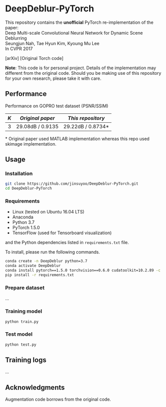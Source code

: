 # DeepDeblur-PyTorch

This repository contains the **unofficial** PyTorch re-implementation of the paper: \
Deep Multi-scale Convolutional Neural Network for Dynamic Scene Deblurring \
Seungjun Nah, Tae Hyun Kim, Kyoung Mu Lee \
In CVPR 2017

[arXiv] [Original Torch code]

**Note**: This code is for personal project. Details of the implementation may different from the original code. Should you be making use of this repository for your own research, please take it with care.

## Performance

Performance on GOPRO test dataset (PSNR/SSIM)

*K* | *Original paper* | *This repository* 
:---: | :---: | :---: |
3 | 29.08dB / 0.9135 | 29.22dB / 0.8734*

\* Original paper used MATLAB implementation whereas this repo used skimage implementation. 

## Usage

### Installation

```bash
git clone https://github.com/jinsuyoo/DeepDeblur-PyTorch.git
cd DeepDeblur-PyTorch
```

### Requirements

- Linux (tested on Ubuntu 16.04 LTS)
- Anaconda
- Python 3.7
- PyTorch 1.5.0
- TensorFlow (used for Tensorboard visualization)

and the Python dependencies listed in `requirements.txt` file.

To install, please run the following commands.
```bash
conda create -n DeepDeblur python=3.7
conda activate DeepDeblur
conda install pytorch==1.5.0 torchvision==0.6.0 cudatoolkit=10.2.89 -c pytorch
pip install -r requirements.txt
```

### Prepare dataset

...

### Training model

```bash
python train.py
```

### Test model

```bash
python test.py
```

## Training logs

...

## Acknowledgments

Augmentation code borrows from the original code.